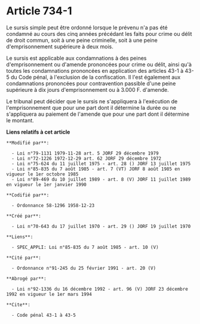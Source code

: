 # Article 734-1

Le sursis simple peut être ordonné lorsque le prévenu n'a pas été condamné au cours des cinq années précédant les faits pour
crime ou délit de droit commun, soit à une peine criminelle, soit à une peine d'emprisonnement supérieure à deux mois.

Le sursis est applicable aux condamnations à des peines d'emprisonnement ou d'amende prononcées pour crime ou délit, ainsi
qu'à toutes les condamnations prononcées en application des articles 43-1 à 43-5 du Code pénal, à l'exclusion de la
confiscation. Il l'est également aux condamnations prononcées pour contravention passible d'une peine supérieure à dix jours
d'emprisonnement ou à 3.000 F. d'amende.

Le tribunal peut décider que le sursis ne s'appliquera à l'exécution de l'emprisonnement que pour une part dont il détermine
la durée ou ne s'appliquera au paiement de l'amende que pour une part dont il détermine le montant.

**Liens relatifs à cet article**

	**Modifié par**:

	  - Loi n°79-1131 1979-11-28 art. 5 JORF 29 décembre 1979
	  - Loi n°72-1226 1972-12-29 art. 62 JORF 29 décembre 1972
	  - Loi n°75-624 du 11 juillet 1975 - art. 28 () JORF 13 juillet 1975
	  - Loi n°85-835 du 7 août 1985 - art. 7 (VT) JORF 8 août 1985 en vigueur le 1er octobre 1985
	  - Loi n°89-469 du 10 juillet 1989 - art. 8 (V) JORF 11 juillet 1989 en vigueur le 1er janvier 1990

	**Codifié par**:

	  - Ordonnance 58-1296 1958-12-23

	**Créé par**:

	  - Loi n°70-643 du 17 juillet 1970 - art. 29 () JORF 19 juillet 1970

	**Liens**:

	  - SPEC_APPLI: Loi n°85-835 du 7 août 1985 - art. 10 (V)

	**Cité par**:

	  - Ordonnance n°91-245 du 25 février 1991 - art. 20 (V)

	**Abrogé par**:

	  - Loi n°92-1336 du 16 décembre 1992 - art. 96 (V) JORF 23 décembre 1992 en vigueur le 1er mars 1994

	**Cite**:

	  - Code pénal 43-1 à 43-5
